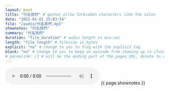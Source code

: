 ```yaml
---
layout: post
title: "代名我們" # quotes allow forbidden characters like the colon
date: "2021-01-01 15:03:54"
file: "/audio/代名我們.mp3"
shownotes: "代名我們"
summary: "代名我們"
duration: "file_duration" # audio length in min:sec
length: "file_length" # filesize in bytes
explicit: "no" # change to yes to flag with the explicit tag
block: "no" # change to yes to keep an episode from showing up in iTunes
# permalink: /1 # will be the ending part of the pages URL, delete to default to the title
---
```


<audio controls>
<source src="{{site.url}}{{site.baseurl}}{{ page.file }}" type="audio/x-mp3">
Your browser does not support the audio element.
</audio>
{{ page.shownotes }}
